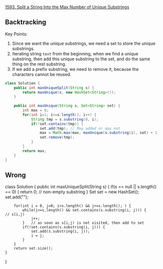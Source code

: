[1593. Split a String Into the Max Number of Unique Substrings](https://leetcode.com/contest/weekly-contest-207/problems/split-a-string-into-the-max-number-of-unique-substrings/)


## Backtracking
Key Points:
1. Since we want the unique substrings, we need a set to store the unique substrings.
2. Iterating string `text` from the beginning, when we find a unique substring, then add this unique substring to the set, and do the same thing on the rest substring.
3. If we add a prefix substring, we need to remove it, because the characters cannot be reused.

```java
class Solution {
    public int maxUniqueSplit(String s) {
        return maxUnique(s, new HashSet<String>());
    }
    
    public int maxUnique(String s, Set<String> set) {
        int max = 0;
        for(int i=1; i<=s.length(); i++) {
            String tmp = s.substring(0, i);
            if(!set.contains(tmp)) {
                set.add(tmp); // May added or may not
                max = Math.max(max, maxUnique(s.substring(i), set) + 1);
                set.remove(tmp);
            }
        }
        return max;
    }
}
```


## Wrong
class Solution {
    public int maxUniqueSplit(String s) {
        if(s == null || s.length() == 0) {
            return 0;   // non-empty substring
        }
        Set<String> set = new HashSet();
        set.add("");

        for(int i = 0, j=0; i<s.length() && j<=s.length(); ) {
            while(j<=s.length() && set.contains(s.substring(i, j))) {    // s[i,j)
                j++;
            }   // as soon as s[i,j) is not visited, then add to set
            if(!set.contains(s.substring(i, j))) {
                set.add(s.substring(i, j));
                i = j;
            }  
        }
        return set.size();
    }
}